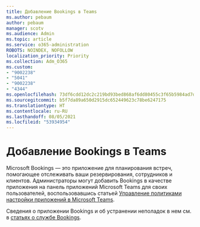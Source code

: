 ```yaml
---
title: Добавление Bookings в Teams
ms.author: pebaum
author: pebaum
manager: scotv
ms.audience: Admin
ms.topic: article
ms.service: o365-administration
ROBOTS: NOINDEX, NOFOLLOW
localization_priority: Priority
ms.collection: Adm_O365
ms.custom:
- "9002238"
- "5041"
- "9002238"
- "4344"
ms.openlocfilehash: 73df6cdd12dc2c219bd93bed868af6dd80455c3f65b5984ad7dbc65682b54bf2
ms.sourcegitcommit: b5f7da89a650d2915dc652449623c78be6247175
ms.translationtype: HT
ms.contentlocale: ru-RU
ms.lasthandoff: 08/05/2021
ms.locfileid: "53934954"
---
```

# <a name="adding-bookings-to-teams"></a>Добавление Bookings в Teams

Microsoft Bookings — это приложение для планирования встреч, помогающее отслеживать ваши резервирования, сотрудников и клиентов. Администраторы могут добавить Bookings в качестве приложения на панель приложений Microsoft Teams для своих пользователей, воспользовавшись статьей [Управление политиками настройки приложений в Microsoft Teams](https://docs.microsoft.com/microsoftteams/teams-app-setup-policies).

Сведения о приложении Bookings и об устранении неполадок в нем см. в [статьях о службе Bookings](https://docs.microsoft.com/microsoft-365/bookings/bookings-faq).
